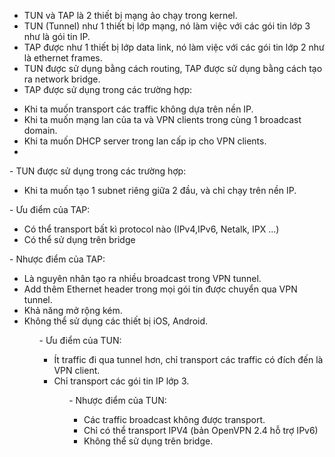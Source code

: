 - TUN và TAP là 2 thiết bị mạng ảo chạy trong kernel.
- TUN (Tunnel) như 1 thiết bị lớp mạng, nó làm việc với các gói tin lớp 3 như là gói tin IP.
- TAP được như 1 thiết bị lớp data link, nó làm việc với các gói tin lớp 2 như là  ethernet frames.
- TUN được sử dụng bằng cách routing, TAP được sử dụng bằng cách tạo ra network bridge.
- TAP được sử dụng trong các trường hợp:
<ul>
  <li>Khi ta muốn transport các traffic không dựa trên nền IP.</li>
  <li>Khi ta muốn mạng lan của ta và VPN clients trong cùng 1 broadcast domain.</li>
  <li>Khi ta muốn DHCP server trong lan cấp ip cho VPN clients.</li>
  <li></li>
</ul>
- TUN được sử dụng trong các trường hợp:
<ul>
  <li>Khi ta muốn tạo 1 subnet riêng giữa 2 đầu, và chỉ chạy trên nền IP.</li>
</ul>
- Ưu điểm của TAP:
<ul>
  <li>Có thể transport bất kì protocol nào (IPv4,IPv6, Netalk, IPX ...)</li>
  <li>Có thể sử dụng trên bridge</li>
</ul>
- Nhược điểm của TAP:
<ul>
  <li>Là nguyên nhân tạo ra nhiều broadcast trong VPN tunnel.</li>
  <li>Add thêm Ethernet header trong mọi gói tin được chuyển qua VPN tunnel.</li>
  <li>Khả năng mở rộng kém.</li>
  <li>Không thể sử dụng các thiết bị iOS, Android.</li>
<ul>
- Ưu điểm của TUN:
<ul>
  <li>Ít traffic đi qua tunnel hơn, chỉ transport các traffic có đích đến là VPN client.</li>
  <li>Chỉ transport các gói tin IP lớp 3.</li>
<ul>
- Nhược điểm của TUN:
<ul>
  <li>Các traffic broadcast không được transport.</li>
  <li>Chỉ có thể transport IPV4 (bản OpenVPN 2.4 hỗ trợ IPv6)</li>
  <li>Không thể sử dụng trên bridge.</li>
<ul>
